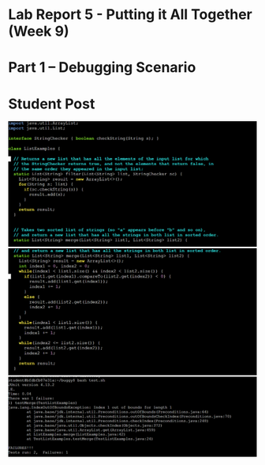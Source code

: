 # Lab Report 5 - Putting it All Together (Week 9)

# Part 1 – Debugging Scenario

# Student Post

![Image](5pic1.png)
![Image](5pic2.png)
![Image](5pic3.png)

